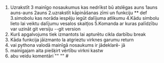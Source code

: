 1. Uzrakstīt 3 mainīgo nosaukumus kas nedrīkst bū atslēgas auns  1auns auns-auns 2auns
2.uzrakstīt kāpināšanas zīmi un funkciju **  def 
3.simobolu kas norāda iespēju  iegūt dalījuma atlikumu
4.Kādu simbolu lieto  lai veiktu dalījumu vesalos skaitļos
5.Komanda ar kuras palīdzību var uzināt git versiju --git version
6. Kurš apgalvojums tiek izmantots lai apturētu cikla darbību 
break
7. Kāda funkcija jāizmanto la atgrieztu virknes garumu
 return
8. vai pythona valodā mainīgā nosaukums ir jādeklarē- jā
9. mainīgajam aita piešķirt vērtību virkni kastw
10. abu veidu komentāri "" ""  #